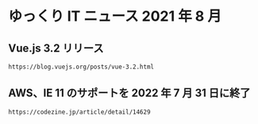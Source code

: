 # ゆっくり IT ニュース 2021 年 8 月

## Vue.js 3.2 リリース

    https://blog.vuejs.org/posts/vue-3.2.html

## AWS、IE 11 のサポートを 2022 年 7 月 31 日に終了

    https://codezine.jp/article/detail/14629
